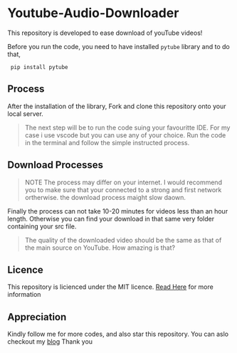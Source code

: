 # Youtube-Audio-Downloader
This repository is developed to ease download of youTube videos! 
>
Before you run the code, you need to have installed ```pytube``` library
and to do that, 

```js:
 pip install pytube

```
## Process
After the installation of the library, Fork and clone this repository onto your local server.
> The next step will be to run the code suing your favouritte IDE. For my case i use vscode but you can use any of your choice. Run the code in the terminal and follow the simple instructed process.

## Download Processes
> NOTE
The process may differ on your internet. I would recommend you to make sure that your connected to a strong
and first network ortherwise. the download process maight slow daown.

Finally the process can not take 10-20 minutes for videos less than an hour length.
Otherwise you can find your download in that same very folder containing your src file.
> The quality of the downloaded video should be the same as that of the main source on YouTube. How amazing is that?
## Licence
This repository is licienced under the MIT licence. [Read Here](/LICENSE) for more information

## Appreciation
Kindly follow me for more codes, and also star this repository.
You can aslo checkout my [blog](mosespace.github.io)
Thank you
